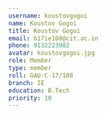 ```yaml
---
username: koustovgogoi
name: Koustov Gogoi
title: Koustov Gogoi
email: b17ie108@cit.ac.in
phone: 9132223982
avatar: koustovgogoi.jpg
role: Member
type: member
roll: GAU-C-17/108
branch: IE
education: B.Tech
priority: 10
---
```

